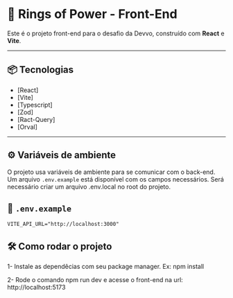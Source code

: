 # 💍 Rings of Power - Front-End

Este é o projeto front-end para o desafio da Devvo, construído com **React** e **Vite**.

---

## 📦 Tecnologias

- [React]
- [Vite]
- [Typescript]
- [Zod]
- [Ract-Query]
- [Orval]

---

## ⚙️ Variáveis de ambiente

O projeto usa variáveis de ambiente para se comunicar com o back-end. Um arquivo `.env.example` está disponível com os campos necessários. Será necessário criar um arquivo .env.local no root do projeto.

## 🔐 `.env.example`

```env
VITE_API_URL="http://localhost:3000"
```

## 🛠️ Como rodar o projeto

1- Instale as dependêcias com seu package manager. Ex: npm install

2- Rode o comando npm run dev e acesse o front-end na url: http://localhost:5173
